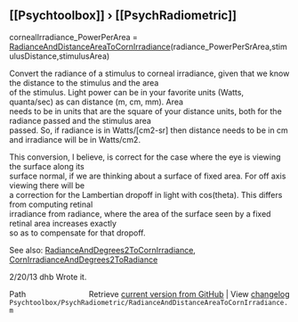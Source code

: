 ## [[Psychtoolbox]] &#8250; [[PsychRadiometric]]

cornealIrradiance\_PowerPerArea = [RadianceAndDistanceAreaToCornIrradiance](RadianceAndDistanceAreaToCornIrradiance)(radiance\_PowerPerSrArea,stimulusDistance,stimulusArea)  
  
Convert the radiance of a stimulus to corneal irradiance, given that we know the distance to the stimulus and the area  
of the stimulus.  Light power can be in your favorite units (Watts, quanta/sec) as can distance (m, cm, mm).  Area  
needs to be in units that are the square of your distance units, both for the radiance passed and the stimulus area  
passed. So, if radiance is in Watts/[cm2-sr] then distance needs to be in cm and irradiance will be in Watts/cm2.  
  
This conversion, I believe, is correct for the case where the eye is viewing the surface along its  
surface normal, if we are thinking about a surface of fixed area.  For off axis viewing there will be  
a correction for the Lambertian dropoff in light with cos(theta).  This differs from computing retinal  
irradiance from radiance, where the area of the surface seen by a fixed retinal area increases exactly  
so as to compensate for that dropoff.  
  
See also: [RadianceAndDegrees2ToCornIrradiance](RadianceAndDegrees2ToCornIrradiance), [CornIrradianceAndDegrees2ToRadiance](CornIrradianceAndDegrees2ToRadiance)  
  
2/20/13  dhb  Wrote it.  




<div class="code_header" style="text-align:right;">
  <span style="float:left;">Path&nbsp;&nbsp;</span> <span class="counter">Retrieve <a href=
  "https://raw.github.com/Psychtoolbox-3/Psychtoolbox-3/beta/Psychtoolbox/PsychRadiometric/RadianceAndDistanceAreaToCornIrradiance.m">current version from GitHub</a> | View <a href=
  "https://github.com/Psychtoolbox-3/Psychtoolbox-3/commits/beta/Psychtoolbox/PsychRadiometric/RadianceAndDistanceAreaToCornIrradiance.m">changelog</a></span>
</div>
<div class="code">
  <code>Psychtoolbox/PsychRadiometric/RadianceAndDistanceAreaToCornIrradiance.m</code>
</div>

